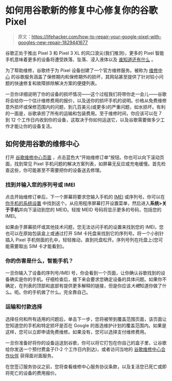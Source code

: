 # 如何用谷歌新的修复中心修复你的谷歌 Pixel

> 原文：<https://lifehacker.com/how-to-repair-your-google-pixel-with-googles-new-repair-1829441677>

谷歌正处于推出 Pixel 3 和 Pixel 3 XL 的风口浪尖(我们推测)，更多的 Pixel 智能手机意味着更多的设备将遭受跌落、坠落、浸入液体以及 [谁知道还有什么](https://www.youtube.com/watch?v=aYQSWB2EyzY) 。



为了帮助维修，谷歌终于为 Pixel 设备创建了一个官方维修服务。被称为 [维修中心](https://store.google.com/repaircenter) 的谷歌服务涵盖了保修期内和保修期外的损坏，其网站甚至提供了针对较小问题的快速修复和故障排除解决方案的便捷列表。

一旦你详细说明了你的设备的损坏情况——这个过程我们将带你走一会儿——谷歌将会给你一个估计维修费用的报价，以及送你的损坏手机的说明。价格从免费维修意外损坏或保修范围内的问题，到几百美元(或更多)的严重问题，如水损坏。有利的一面是，谷歌承担了所有的运输和包装费用。至于维修时间，你应该可以在 7 到 12 个工作日内收到你的设备，这取决于你如何运送它，以及谷歌需要做多少工作才能让你的设备复活。

## 如何使用谷歌的维修中心

打开 [谷歌维修中心页面](https://store.google.com/repaircenter) ，点击蓝色大“开始维修订单”按钮。你也可以向下滚动页面，找到常见 Pixel 手机问题的解决方案列表，如屏幕无反应或充电缓慢。首先检查这些，你可能甚至不需要把你的设备送去修理。

### 找到并输入您的序列号或 IMEI

点击开始维修订单后，下一个屏幕将要求您输入手机的 [IMEI](https://lifehacker.com/find-the-imei-of-a-lost-android-phone-in-your-google-da-1680379181) 或序列号。你可以在 [你手机的系统设置](https://support.google.com/store/answer/3333000?hl=en) 中找到这个。从应用程序屏幕打开设置菜单，然后进入**系统>关于手机**并向下滚动到您的 MEID。轻按 MEID 号码将显示更多的号码，包括您的 IMEI。

如果由于屏幕损坏或其他技术问题，您无法访问手机的设置来找到您的 IMEI，您也可以在原始包装盒上或通过打开 SIM 卡托盘来找到它的序列号。将一个小别针插入 Pixel 手机侧面的孔中，轻轻推动，直到托盘松开。序列号列在托盘上(您可能需要取出 SIM 卡才能看到)。

### 你的伤害是什么，智能手机？

一旦你输入了设备的序列号/IMEI 号，你会看到一个页面，让你确认谷歌找到的设备确实是你的手机。仔细检查后，接下来会要求您确定设备的具体问题。如果你不确定，在列表的顶部和底部有提供更多解释的链接，但是你应该*大概*知道你做了什么。呃。你的手机做了什么。完全靠自己。

### 运输和付款选择

选择任何和所有适用的问题后，单击下一步，您将被带到覆盖范围页面，该页面让您知道您的手机和特定损坏是否在 Google 的首选维护计划的覆盖范围内。如果是这样，您可以立即申请免费维修。如果没有，您可以选择支付维修费用。

一旦你准备好将你的设备运送到谷歌，你可以将它打包在你自己的盒子里，让谷歌给你发送一个预付费盒子(1-2 个工作日内到达)，或者访问当地的 [谷歌维修中心合作伙伴](https://support.google.com/store/answer/7182296?hl=en) 获得面对面服务。

在您签订服务协议之前，您将查看维修中心服务协议条款，以及复活您已死亡或即将死亡的设备的费用报价。